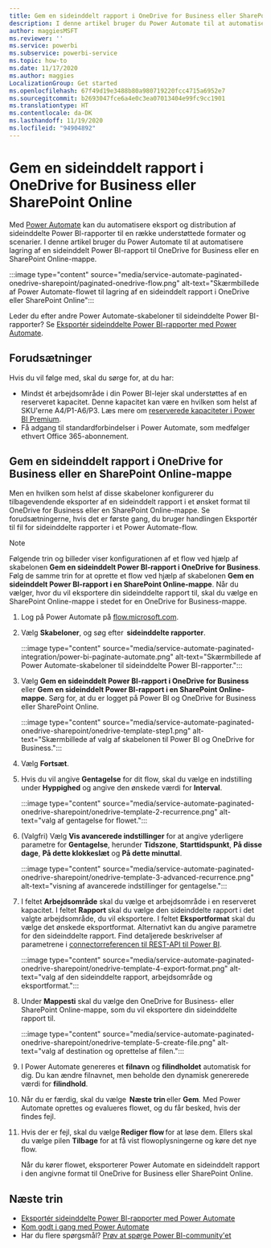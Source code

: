 ```yaml
---
title: Gem en sideinddelt rapport i OneDrive for Business eller SharePoint Online
description: I denne artikel bruger du Power Automate til at automatisere lagring af en sideinddelt Power BI-rapport til OneDrive for Business eller en SharePoint Online-mappe.
author: maggiesMSFT
ms.reviewer: ''
ms.service: powerbi
ms.subservice: powerbi-service
ms.topic: how-to
ms.date: 11/17/2020
ms.author: maggies
LocalizationGroup: Get started
ms.openlocfilehash: 67f49d19e3488b80a980719220fcc4715a6952e7
ms.sourcegitcommit: b2693047fce6a4e0c3ea07013404e99fc9cc1901
ms.translationtype: HT
ms.contentlocale: da-DK
ms.lasthandoff: 11/19/2020
ms.locfileid: "94904892"
---
```

# <a name="save-a-paginated-report-to-onedrive-for-business-or-sharepoint-online"></a>Gem en sideinddelt rapport i OneDrive for Business eller SharePoint Online

Med [Power Automate](/power-automate/getting-started) kan du automatisere eksport og distribution af sideinddelte Power BI-rapporter til en række understøttede formater og scenarier. I denne artikel bruger du Power Automate til at automatisere lagring af en sideinddelt Power BI-rapport til OneDrive for Business eller en SharePoint Online-mappe.

:::image type="content" source="media/service-automate-paginated-onedrive-sharepoint/paginated-onedrive-flow.png" alt-text="Skærmbillede af Power Automate-flowet til lagring af en sideinddelt rapport i OneDrive eller SharePoint Online":::

Leder du efter andre Power Automate-skabeloner til sideinddelte Power BI-rapporter? Se [Eksportér sideinddelte Power BI-rapporter med Power Automate](service-automate-paginated-integration.md). 

## <a name="prerequisites"></a>Forudsætninger  

Hvis du vil følge med, skal du sørge for, at du har:

- Mindst ét arbejdsområde i din Power BI-lejer skal understøttes af en reserveret kapacitet. Denne kapacitet kan være en hvilken som helst af SKU'erne A4/P1-A6/P3. Læs mere om [reserverede kapaciteter i Power BI Premium](../admin/service-premium-what-is.md).
- Få adgang til standardforbindelser i Power Automate, som medfølger ethvert Office 365-abonnement.

## <a name="save-a-paginated-report-to-onedrive-for-business-or-a-sharepoint-online-folder"></a>Gem en sideinddelt rapport i OneDrive for Business eller en SharePoint Online-mappe 

Men en hvilken som helst af disse skabeloner konfigurerer du tilbagevendende eksporter af en sideinddelt rapport i et ønsket format til OneDrive for Business eller en SharePoint Online-mappe. Se forudsætningerne, hvis det er første gang, du bruger handlingen Eksportér til fil for sideinddelte rapporter i et Power Automate-flow. 

> [!NOTE]
> Følgende trin og billeder viser konfigurationen af et flow ved hjælp af skabelonen **Gem en sideinddelt Power BI-rapport i OneDrive for Business**. Følg de samme trin for at oprette et flow ved hjælp af skabelonen **Gem en sideinddelt Power BI-rapport i en SharePoint Online-mappe**. Når du vælger, hvor du vil eksportere din sideinddelte rapport til, skal du vælge en SharePoint Online-mappe i stedet for en OneDrive for Business-mappe. 

1. Log på Power Automate på [flow.microsoft.com](https://flow.microsoft.com/). 
1. Vælg **Skabeloner**, og søg efter  **sideinddelte rapporter**. 

    :::image type="content" source="media/service-automate-paginated-integration/power-bi-paginate-automate.png" alt-text="Skærmbillede af Power Automate-skabeloner til sideinddelte Power BI-rapporter.":::

1. Vælg **Gem en sideinddelt Power BI-rapport i OneDrive for Business** eller **Gem en sideinddelt Power BI-rapport i en SharePoint Online-mappe**. Sørg for, at du er logget på Power BI og OneDrive for Business eller SharePoint Online.

    :::image type="content" source="media/service-automate-paginated-onedrive-sharepoint/onedrive-template-step1.png" alt-text="Skærmbillede af valg af skabelonen til Power BI og OneDrive for Business.":::
1. Vælg **Fortsæt**.  


1. Hvis du vil angive **Gentagelse** for dit flow, skal du vælge en indstilling under **Hyppighed** og angive den ønskede værdi for **Interval**.

    :::image type="content" source="media/service-automate-paginated-onedrive-sharepoint/onedrive-template-2-recurrence.png" alt-text="valg af gentagelse for flowet.":::

1. (Valgfri) Vælg **Vis avancerede indstillinger** for at angive yderligere parametre for **Gentagelse**, herunder **Tidszone**, **Starttidspunkt**, **På disse dage**, **På dette klokkeslæt** og **På dette minuttal**.  

    :::image type="content" source="media/service-automate-paginated-onedrive-sharepoint/onedrive-template-3-advanced-recurrence.png" alt-text="visning af avancerede indstillinger for gentagelse.":::

1. I feltet **Arbejdsområde** skal du vælge et arbejdsområde i en reserveret kapacitet. I feltet **Rapport** skal du vælge den sideinddelte rapport i det valgte arbejdsområde, du vil eksportere. I feltet **Eksportformat** skal du vælge det ønskede eksportformat. Alternativt kan du angive parametre for den sideinddelte rapport. Find detaljerede beskrivelser af parametrene i [connectorreferencen til REST-API til Power BI](/connectors/powerbi/#export-to-file-for-paginated-reports).  

    :::image type="content" source="media/service-automate-paginated-onedrive-sharepoint/onedrive-template-4-export-format.png" alt-text="valg af den sideinddelte rapport, arbejdsområde og eksportformat.":::

1. Under **Mappesti** skal du vælge den OneDrive for Business- eller SharePoint Online-mappe, som du vil eksportere din sideinddelte rapport til.

    :::image type="content" source="media/service-automate-paginated-onedrive-sharepoint/onedrive-template-5-create-file.png" alt-text="valg af destination og oprettelse af filen.":::

1. I Power Automate genereres et **filnavn** og **filindholdet** automatisk for dig. Du kan ændre filnavnet, men beholde den dynamisk genererede værdi for **filindhold**. 

1. Når du er færdig, skal du vælge  **Næste trin** eller **Gem**. Med Power Automate oprettes og evalueres flowet, og du får besked, hvis der findes fejl. 

1. Hvis der er fejl, skal du vælge **Rediger flow** for at løse dem. Ellers skal du vælge pilen **Tilbage** for at få vist flowoplysningerne og køre det nye flow. 

    Når du kører flowet, eksporterer Power Automate en sideinddelt rapport i den angivne format til OneDrive for Business eller SharePoint Online.  

## <a name="next-steps"></a>Næste trin

- [Eksportér sideinddelte Power BI-rapporter med Power Automate](service-automate-paginated-integration.md)
- [Kom godt i gang med Power Automate](/power-automate/getting-started/)
- Har du flere spørgsmål? [Prøv at spørge Power BI-community'et](https://community.powerbi.com/)
